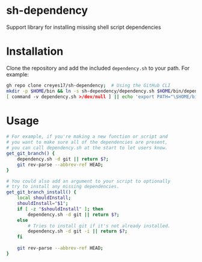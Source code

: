 # sh-dependency
Support library for installing missing shell script dependencies

# Installation
Clone the repository and add the included `dependency.sh` to your path. For example:
```bash
gh repo clone creyes17/sh-dependency;  # Using the GitHub CLI
mkdir -p $HOME/bin && ln -s sh-dependency/dependency.sh $HOME/bin/dependency.sh;
[ command -v dependency.sh >/dev/null ] || echo 'export PATH="\$HOME/bin:$PATH";' >> ~/.bashrc  # If $HOME/bin isn't already in your PATH
```

# Usage
```bash
# For example, if you're making a new function or script and
# you want to make sure all of the dependencies are present,
# you can call dependency.sh at the start to let users know.
get_git_branch() {
    dependency.sh -d git || return $?;
    git rev-parse --abbrev-ref HEAD;
}

# You could also add an argument to your script to optionally
# try to install any missing dependencies.
get_git_branch_install() {
    local shouldInstall;
    shouldInstall="$1";
    if [ -z "$shouldInstall" ]; then
        dependency.sh -d git || return $?;
    else
        # Tries to install git if it's not already installed.
        dependency.sh -d git -i || return $?;
    fi
    
    git rev-parse --abbrev-ref HEAD;
}
```
